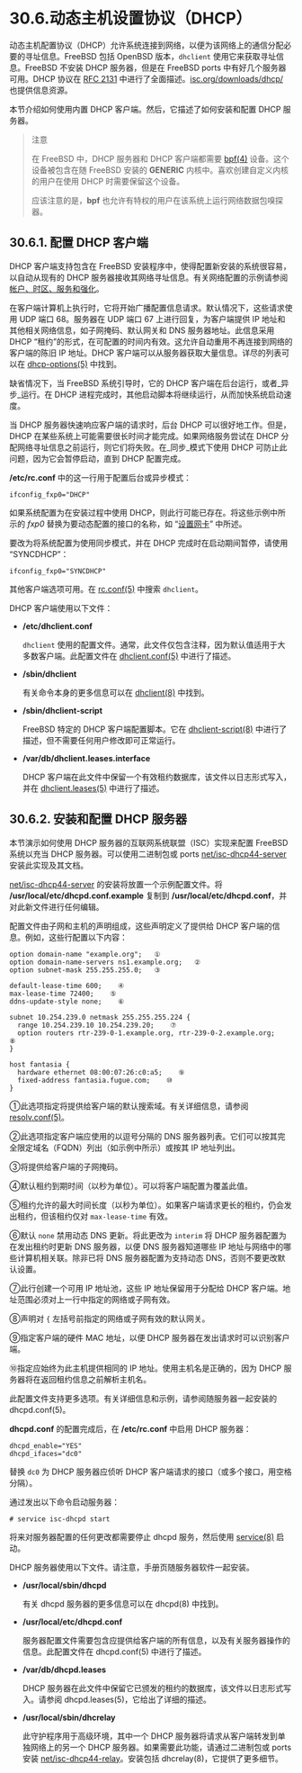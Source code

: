 # 30.6.动态主机设置协议（DHCP）

动态主机配置协议（DHCP）允许系统连接到网络，以便为该网络上的通信分配必要的寻址信息。FreeBSD 包括 OpenBSD 版本，`dhclient` 使用它来获取寻址信息。FreeBSD 不安装 DHCP 服务器，但是在 FreeBSD ports 中有好几个服务器可用。DHCP 协议在 [RFC 2131](http://www.freesoft.org/CIE/RFC/2131/) 中进行了全面描述。[isc.org/downloads/dhcp/](http://www.isc.org/downloads/dhcp/) 也提供信息资源。

本节介绍如何使用内置 DHCP 客户端。然后，它描述了如何安装和配置 DHCP 服务器。

>注意
>
>在 FreeBSD 中，DHCP 服务器和 DHCP 客户端都需要 [bpf(4)](https://www.freebsd.org/cgi/man.cgi?query=bpf&sektion=4&format=html) 设备。这个设备被包含在随 FreeBSD 安装的 **GENERIC** 内核中。喜欢创建自定义内核的用户在使用 DHCP 时需要保留这个设备。
>
>应该注意的是，**bpf** 也允许有特权的用户在该系统上运行网络数据包嗅探器。

## 30.6.1. 配置 DHCP 客户端

DHCP 客户端支持包含在 FreeBSD 安装程序中，使得配置新安装的系统很容易，以自动从现有的 DHCP 服务器接收其网络寻址信息。有关网络配置的示例请参阅[帐户、时区、服务和强化](https://docs.freebsd.org/en/books/handbook/bsdinstall/index.html#bsdinstall-post)。

在客户端计算机上执行时，它将开始广播配置信息请求。默认情况下，这些请求使用 UDP 端口 68。服务器在 UDP 端口 67 上进行回复，为客户端提供 IP 地址和其他相关网络信息，如子网掩码、默认网关和 DNS 服务器地址。此信息采用 DHCP “租约”的形式，在可配置的时间内有效。这允许自动重用不再连接到网络的客户端的陈旧 IP 地址。DHCP 客户端可以从服务器获取大量信息。详尽的列表可以在 [dhcp-options(5)](https://www.freebsd.org/cgi/man.cgi?query=dhcp-options\&sektion=5\&format=html) 中找到。

缺省情况下，当 FreeBSD 系统引导时，它的 DHCP 客户端在后台运行，或者_异步_运行。在 DHCP 进程完成时，其他启动脚本将继续运行，从而加快系统启动速度。

当 DHCP 服务器快速响应客户端的请求时，后台 DHCP 可以很好地工作。但是，DHCP 在某些系统上可能需要很长时间才能完成。如果网络服务尝试在 DHCP 分配网络寻址信息之前运行，则它们将失败。在_同步_模式下使用 DHCP 可防止此问题，因为它会暂停启动，直到 DHCP 配置完成。

**/etc/rc.conf** 中的这一行用于配置后台或异步模式：

```
ifconfig_fxp0="DHCP"
```

如果系统配置为在安装过程中使用 DHCP，则此行可能已存在。将这些示例中所示的 _fxp0_ 替换为要动态配置的接口的名称，如 “[设置网卡](https://docs.freebsd.org/en/books/handbook/config/index.html#config-network-setup)” 中所述。

要改为将系统配置为使用同步模式，并在 DHCP 完成时在启动期间暂停，请使用 “SYNCDHCP”：

```
ifconfig_fxp0="SYNCDHCP"
```

其他客户端选项可用。在 [rc.conf(5)](https://www.freebsd.org/cgi/man.cgi?query=rc.conf\&sektion=5\&format=html) 中搜索 `dhclient`。

DHCP 客户端使用以下文件：

*   **/etc/dhclient.conf**

    `dhclient` 使用的配置文件。通常，此文件仅包含注释，因为默认值适用于大多数客户端。此配置文件在 [dhclient.conf(5)](https://www.freebsd.org/cgi/man.cgi?query=dhclient.conf\&sektion=5\&format=html) 中进行了描述。
    
*   **/sbin/dhclient**

    有关命令本身的更多信息可以在 [dhclient(8)](https://www.freebsd.org/cgi/man.cgi?query=dhclient\&sektion=8\&format=html) 中找到。
    
*   **/sbin/dhclient-script**

    FreeBSD 特定的 DHCP 客户端配置脚本。它在 [dhclient-script(8)](https://www.freebsd.org/cgi/man.cgi?query=dhclient-script\&sektion=8\&format=html) 中进行了描述，但不需要任何用户修改即可正常运行。
    
*   **/var/db/dhclient.leases.interface**

    DHCP 客户端在此文件中保留一个有效租约数据库，该文件以日志形式写入，并在 [dhclient.leases(5)](https://www.freebsd.org/cgi/man.cgi?query=dhclient.leases\&sektion=5\&format=html) 中进行了描述。

## 30.6.2. 安装和配置 DHCP 服务器

本节演示如何使用 DHCP 服务器的互联网系统联盟（ISC）实现来配置 FreeBSD 系统以充当 DHCP 服务器。可以使用二进制包或 ports [net/isc-dhcp44-server](https://cgit.freebsd.org/ports/tree/net/isc-dhcp44-server/pkg-descr) 安装此实现及其文档。

[net/isc-dhcp44-server](https://cgit.freebsd.org/ports/tree/net/isc-dhcp43-server/pkg-descr) 的安装将放置一个示例配置文件。将 **/usr/local/etc/dhcpd.conf.example** 复制到 **/usr/local/etc/dhcpd.conf**，并对此新文件进行任何编辑。

配置文件由子网和主机的声明组成，这些声明定义了提供给 DHCP 客户端的信息。例如，这些行配置以下内容：

```
option domain-name "example.org";   ①
option domain-name-servers ns1.example.org;   ②
option subnet-mask 255.255.255.0;   ③

default-lease-time 600;    ④
max-lease-time 72400;    ⑤
ddns-update-style none;    ⑥

subnet 10.254.239.0 netmask 255.255.255.224 {
  range 10.254.239.10 10.254.239.20;    ⑦
  option routers rtr-239-0-1.example.org, rtr-239-0-2.example.org;    ⑧
}

host fantasia {
  hardware ethernet 08:00:07:26:c0:a5;    ⑨
  fixed-address fantasia.fugue.com;    ⑩
}
```

①此选项指定将提供给客户端的默认搜索域。有关详细信息，请参阅 [resolv.conf(5)](https://www.freebsd.org/cgi/man.cgi?query=resolv.conf\&sektion=5\&format=html)。

②此选项指定客户端应使用的以逗号分隔的 DNS 服务器列表。它们可以按其完全限定域名（FQDN）列出（如示例中所示）或按其 IP 地址列出。                                          

③将提供给客户端的子网掩码。  

④默认租约到期时间（以秒为单位）。可以将客户端配置为覆盖此值。                                                                                                     

⑤租约允许的最大时间长度（以秒为单位）。如果客户端请求更长的租约，仍会发出租约，但该租约仅对 `max-lease-time` 有效。                                                  

⑥默认 `none` 禁用动态 DNS 更新。将此更改为 `interim` 将 DHCP 服务器配置为在发出租约时更新 DNS 服务器，以便 DNS 服务器知道哪些 IP 地址与网络中的哪些计算机相关联。除非已将 DNS 服务器配置为支持动态 DNS，否则不要更改默认设置。

⑦此行创建一个可用 IP 地址池，这些 IP 地址保留用于分配给 DHCP 客户端。地址范围必须对上一行中指定的网络或子网有效。         

⑧声明对 `{` 左括号前指定的网络或子网有效的默认网关。

⑨指定客户端的硬件 MAC 地址，以便 DHCP 服务器在发出请求时可以识别客户端。                                                                                          

⑩指定应始终为此主机提供相同的 IP 地址。使用主机名是正确的，因为 DHCP 服务器将在返回租约信息之前解析主机名。                                                                    

此配置文件支持更多选项。有关详细信息和示例，请参阅随服务器一起安装的 dhcpd.conf(5)。

**dhcpd.conf** 的配置完成后，在 **/etc/rc.conf** 中启用 DHCP 服务器：

```
dhcpd_enable="YES"
dhcpd_ifaces="dc0"
```

替换 `dc0` 为 DHCP 服务器应侦听 DHCP 客户端请求的接口（或多个接口，用空格分隔）。

通过发出以下命令启动服务器：

```
# service isc-dhcpd start
```

将来对服务器配置的任何更改都需要停止 dhcpd 服务，然后使用 [service(8)](https://www.freebsd.org/cgi/man.cgi?query=service\&sektion=8\&format=html) 启动。

DHCP 服务器使用以下文件。请注意，手册页随服务器软件一起安装。

*   **/usr/local/sbin/dhcpd**

    有关 dhcpd 服务器的更多信息可以在 dhcpd(8) 中找到。
    
*   **/usr/local/etc/dhcpd.conf**

    服务器配置文件需要包含应提供给客户端的所有信息，以及有关服务器操作的信息。此配置文件在 dhcpd.conf(5) 中进行了描述。
    
*   **/var/db/dhcpd.leases**

    DHCP 服务器在此文件中保留它已颁发的租约的数据库，该文件以日志形式写入。请参阅 dhcpd.leases(5)，它给出了详细的描述。
    
*   **/usr/local/sbin/dhcrelay**

    此守护程序用于高级环境，其中一个 DHCP 服务器将请求从客户端转发到单独网络上的另一个 DHCP 服务器。如果需要此功能，请通过二进制包或 ports 安装 [net/isc-dhcp44-relay](https://cgit.freebsd.org/ports/tree/net/isc-dhcp44-relay/pkg-descr)。安装包括 dhcrelay(8)，它提供了更多细节。

